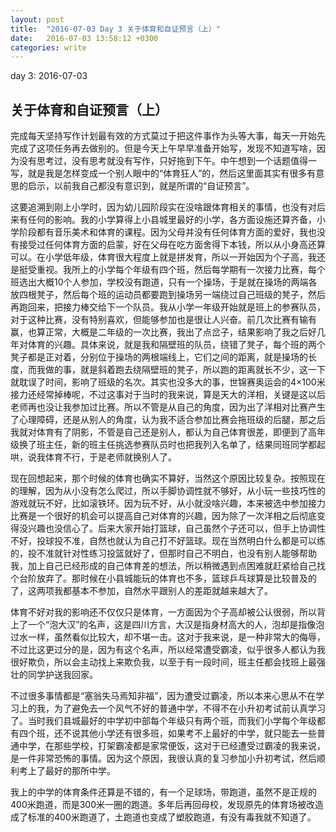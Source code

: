```yaml
---
layout: post
title:  "2016-07-03 Day 3 关于体育和自证预言（上）"
date:   2016-07-03 13:58:12 +0300
categories: write
---
```


day 3: 2016-07-03

关于体育和自证预言（上）
-

完成每天坚持写作计划最有效的方式莫过于把这件事作为头等大事，每天一开始先完成了这项任务再去做别的。但是今天上午早早准备开始写，发现不知道写啥，因为没有思考过，没有思考就没有写作，只好拖到下午。中午想到一个话题值得一写，就是我是怎样变成一个别人眼中的“体育狂人”的，然后这里面其实有很多有意思的启示，以前我自己都没有意识到，就是所谓的“自证预言”。

这要追溯到刚上小学时，因为幼儿园阶段实在没啥跟体育相关的事情，也没有对后来有任何的影响。我的小学算得上小县城里最好的小学，各方面设施还算齐备，小学阶段都有音乐美术和体育的课程。因为父母并没有任何体育方面的爱好，我也没有接受过任何体育方面的启蒙，好在父母在吃方面舍得下本钱，所以从小身高还算可以。在小学低年级，体育很大程度上就是拼发育，所以一开始因为个子高，我还是挺受重视。我所上的小学每个年级有四个班，然后每学期有一次接力比赛，每个班选出大概10个人参加，学校没有跑道，只有一个操场，于是就在操场的两端各放四根凳子，然后每个班的运动员都要跑到操场另一端绕过自己班级的凳子，然后再跑回来，把接力棒交给下一个队员。我从小学一年级开始就是班上的参赛队员，对于这种比赛，没有特别喜欢，但能够参加也是很让人兴奋。前几次比赛有输有赢，也算正常，大概是二年级的一次比赛，我出了点岔子，结果影响了我之后好几年对体育的兴趣。具体来说，就是我和隔壁班的队员，绕错了凳子，每个班的两个凳子都是正对着，分别位于操场的两根端线上，它们之间的距离，就是操场的长度，而我做的事，就是斜着跑去绕隔壁班的凳子，所以跑的距离就长不少，这一下就耽误了时间，影响了班级的名次。其实也没多大的事，世锦赛奥运会的4×100米接力还经常掉棒呢，不过这事对于当时的我来说，算是天大的洋相，关键是这以后老师再也没让我参加过比赛。所以不管是从自己的角度，因为出了洋相对比赛产生了心理障碍，还是从别人的角度，认为我不适合参加比赛会拖班级的后腿，那之后我就对体育有了阴影，不管是自己还是别人，都认为自己体育很差，即便到了高年级换了班主任，新的班主任挑选参赛队员时也把我列入名单了，结果同班同学都起哄，说我体育不行，于是老师就换别人了。

现在回想起来，那个时候的体育也确实不算好，当然这个原因比较复杂。按照现在的理解，因为从小没有怎么爬过，所以手脚协调性就不够好，从小玩一些技巧性的游戏就玩不好，比如滚铁环。因为玩不好，从小就没啥兴趣，本来被选中参加接力比赛是一个很好的机会可以提高自己对体育的兴趣，因为除了一次洋相之后彻底变得没兴趣也没信心了。后来大家开始打篮球，自己虽然个子还可以，但手上协调性不好，投球投不准，自然也就认为自己打不好篮球。现在当然明白什么都是可以练的，投不准就针对性练习投篮就好了，但那时自己不明白，也没有别人能够帮助我，加上自己已经形成的自己体育差的想法，所以稍微遇到点困难就赶紧给自己找个台阶放弃了。那时候在小县城能玩的体育也不多，篮球乒乓球算是比较普及的了，这两项我都基本不参加，自然水平跟别人的差距就越来越大了。

体育不好对我的影响还不仅仅只是体育，一方面因为个子高却被公认很弱，所以背上了一个“泡大汉”的名声，这是四川方言，大汉是指身材高大的人，泡却是指像泡过水一样，虽然看似比较大，却不堪一击。这对于我来说，是一种非常大的侮辱，不过比这更过分的是，因为有这个名声，所以经常遭受霸凌，似乎很多人都认为我很好欺负，所以会主动找上来欺负我，以至于有一段时间，班主任都会找班上最强壮的同学护送我回家。

不过很多事情都是“塞翁失马焉知非福”，因为遭受过霸凌，所以本来心思从不在学习上的我，为了避免去一个风气不好的普通中学，不得不在小升初考试前认真学习了。当时我们县城最好的中学初中部每个年级只有两个班，而我们小学每个年级都有四个班，还不说其他小学还有很多班，如果考不上最好的中学，就只能去一些普通中学，在那些学校，打架霸凌都是家常便饭，这对于已经遭受过霸凌的我来说，是一件非常恐怖的事情。因为这个原因，我很认真的复习参加小升初考试，然后顺利考上了最好的那所中学。

我上的中学的体育条件还算是不错的，有一个足球场，带跑道，虽然不是正规的400米跑道，而是300米一圈的跑道。多年后再回母校，发现原先的体育场被改造成了标准的400米跑道了，土跑道也变成了塑胶跑道，有没有毒我就不知道了。
